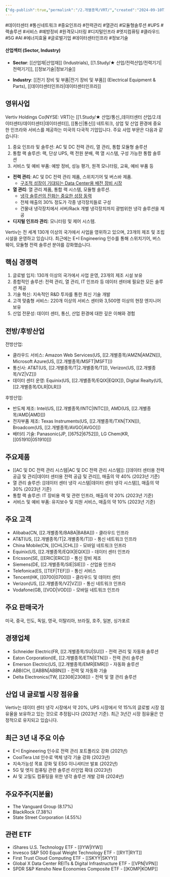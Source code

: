 ```yaml
---
{"dg-publish":true,"permalink":"/2.개별종목/VRT/","created":"2024-09-10T12:00:21.068+09:00","updated":"2025-07-29T21:37:05.364+09:00"}
---
```


#데이터센터 #통신네트워크 #중요인프라 #전력관리 #열관리 #모듈형솔루션 #UPS #랙솔루션 #서비스 #예방정비 #원격모니터링 #디지털인프라 #엣지컴퓨팅 #클라우드 #5G #AI #에너지효율 #글로벌기업 #데이터센터인프라 #정보기술 


#### 산업섹터 (Sector, Industry)

- **Sector**: [[산업재\|산업재]] (Industrials), [[1.Study/★ 산업/전력산업/전력기기\|전력기기]], [[정보기술\|정보기술]]

- **Industry**: [[전기 장비 및 부품\|전기 장비 및 부품]] (Electrical Equipment & Parts), [[데이터센터인프라\|데이터센터인프라]]

## 영위사업

Vertiv Holdings Co(NYSE: VRT)는 [[1.Study/★ 산업/통신_데이터센터 산업/2.데이터센터/데이터센터\|데이터센터]], [[통신\|통신]] 네트워크, 상업 및 산업 환경에 중요한 인프라와 서비스를 제공하는 미국의 다국적 기업입니다. 주요 사업 부문은 다음과 같습니다:

1. 중요 인프라 및 솔루션: AC 및 DC 전력 관리, 열 관리, 통합 모듈형 솔루션
2. 통합 랙 솔루션: 랙, 단상 UPS, 랙 전원 분배, 랙 열 시스템, 구성 가능한 통합 솔루션
3. 서비스 및 예비 부품: 예방 정비, 성능 평가, 원격 모니터링, 교육, 예비 부품 등

- **전력 관리**: AC 및 DC 전력 관리 제품, 스위치기어 및 버스바 제품.
	- [구조적 성장이 기대되는 Data Center용 배전 장비 시장](7.1_전력에%20묻는%20네%20개의%20질문들.pdf#page=25&selection=6,0,21,2&color=yellow)
- **열 관리**: 열 관리 제품, 통합 랙 시스템, 모듈형 솔루션.
	- [냉각 솔루션의 진화는 중요한 성장 동력](7.1_전력에%20묻는%20네%20개의%20질문들.pdf#page=26&selection=6,0,16,2&color=yellow)
	- 전체 매출의 30% 정도가 각종 냉각장치들로 구성
	- 건물내 냉각장치에서 서버/Rack 개별 냉각장치까지 광범위한 냉각 솔루션을 제공
- **디지털 인프라 관리**: 모니터링 및 제어 시스템.


Vertiv는 전 세계 130개 이상의 국가에서 사업을 영위하고 있으며, 23개의 제조 및 조립 시설을 운영하고 있습니다. 최근에는 E+I Engineering 인수를 통해 스위치기어, 버스웨이, 모듈형 전력 솔루션 분야를 강화했습니다.

## 핵심 경쟁력

1. 글로벌 입지: 130개 이상의 국가에서 사업 운영, 23개의 제조 시설 보유
2. 종합적인 솔루션: 전력 관리, 열 관리, IT 인프라 등 데이터 센터에 필요한 모든 솔루션 제공
3. 기술 혁신: 지속적인 R&D 투자를 통한 최신 기술 개발
4. 고객 맞춤형 서비스: 220개 이상의 서비스 센터와 3,500명 이상의 현장 엔지니어 보유
5. 산업 전문성: 데이터 센터, 통신, 산업 환경에 대한 깊은 이해와 경험

## 전방/후방산업

전방산업:

- 클라우드 서비스: Amazon Web Services(US, [[2.개별종목/AMZN\|AMZN]]), Microsoft Azure(US, [[2.개별종목/MSFT\|MSFT]])
- 통신사: AT&T(US, [[2.개별종목/T\|2.개별종목/T]]), Verizon(US, [[2.개별종목/VZ\|VZ]])
- 데이터 센터 운영: Equinix(US, [[2.개별종목/EQIX\|EQIX]]), Digital Realty(US, [[2.개별종목/DLR\|DLR]])

후방산업:

- 반도체 제조: Intel(US, [[2.개별종목/INTC\|INTC]]), AMD(US, [[2.개별종목/AMD\|AMD]])
- 전자부품 제조: Texas Instruments(US, [[2.개별종목/TXN\|TXN]]), Broadcom(US, [[2.개별종목/AVGO\|AVGO]])
- 배터리 기술: Panasonic(JP, [[6752\|6752]]), LG Chem(KR, [[051910\|051910]])

## 주요제품

- [[AC 및 DC 전력 관리 시스템\|AC 및 DC 전력 관리 시스템]]: [[데이터 센터용 전력 공급 및 관리\|데이터 센터용 전력 공급 및 관리]], 매출의 약 40% (2023년 기준)
- 열 관리 솔루션: [[데이터 센터 냉각 시스템\|데이터 센터 냉각 시스템]], 매출의 약 30% (2023년 기준)
- 통합 랙 솔루션: IT 장비용 랙 및 관련 인프라, 매출의 약 20% (2023년 기준)
- 서비스 및 예비 부품: 유지보수 및 지원 서비스, 매출의 약 10% (2023년 기준)

## 주요 고객

- Alibaba(CN, [[2.개별종목/BABA\|BABA]]) - 클라우드 인프라
- AT&T(US, [[2.개별종목/T\|2.개별종목/T]]) - 통신 네트워크 인프라
- China Mobile(CN, [[CHL\|CHL]]) - 모바일 네트워크 인프라
- Equinix(US, [[2.개별종목/EQIX\|EQIX]]) - 데이터 센터 인프라
- Ericsson(SE, [[ERIC\|ERIC]]) - 통신 장비 제조
- Siemens(DE, [[2.개별종목/SIE\|SIE]]) - 산업용 인프라
- Telefonica(ES, [[TEF\|TEF]]) - 통신 서비스
- Tencent(HK, [[0700\|0700]]) - 클라우드 및 데이터 센터
- Verizon(US, [[2.개별종목/VZ\|VZ]]) - 통신 네트워크 인프라
- Vodafone(GB, [[VOD\|VOD]]) - 모바일 네트워크 인프라

## 주요 판매국가

미국, 중국, 인도, 독일, 영국, 이탈리아, 브라질, 호주, 일본, 싱가포르

## 경쟁업체

- Schneider Electric(FR, [[2.개별종목/SU\|SU]]) - 전력 관리 및 자동화 솔루션
- Eaton Corporation(IE, [[2.개별종목/ETN\|ETN]]) - 전력 관리 솔루션
- Emerson Electric(US, [[2.개별종목/EMR\|EMR]]) - 자동화 솔루션
- ABB(CH, [[ABBN\|ABBN]]) - 전력 및 자동화 기술
- Delta Electronics(TW, [[2308\|2308]]) - 전력 및 열 관리 솔루션

## 산업 내 글로벌 시장 점유율

Vertiv는 데이터 센터 냉각 시장에서 약 20%, UPS 시장에서 약 15%의 글로벌 시장 점유율을 보유하고 있는 것으로 추정됩니다 (2023년 기준). 최근 3년간 시장 점유율은 안정적으로 유지되고 있습니다.

## 최근 3년 내 주요 이슈

- E+I Engineering 인수로 전력 관리 포트폴리오 강화 (2021년)
- CoolTera Ltd 인수로 액체 냉각 기술 강화 (2023년)
- 지속가능성 목표 강화 및 ESG 이니셔티브 발표 (2022년)
- 5G 및 엣지 컴퓨팅 관련 솔루션 라인업 확대 (2023년)
- AI 및 고밀도 컴퓨팅을 위한 냉각 솔루션 개발 강화 (2024년)

## 주요주주(지분율)

- The Vanguard Group (8.17%)
- BlackRock (7.38%)
- State Street Corporation (4.55%)

## 관련 ETF

- iShares U.S. Technology ETF - [[IYW\|IYW]]
- Invesco S&P 500 Equal Weight Technology ETF - [[RYT\|RYT]]
- First Trust Cloud Computing ETF - [[SKYY\|SKYY]]
- Global X Data Center REITs & Digital Infrastructure ETF - [[VPN\|VPN]]
- SPDR S&P Kensho New Economies Composite ETF - [[KOMP\|KOMP]]